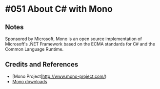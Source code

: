 # #051 About C# with Mono


## Notes

Sponsored by Microsoft, Mono is an open source implementation of Microsoft's .NET Framework based on the ECMA standards for C# and the Common Language Runtime.


## Credits and References
* [Mono Project]http://www.mono-project.com/)
* [Mono downloads](http://www.mono-project.com/download/)

